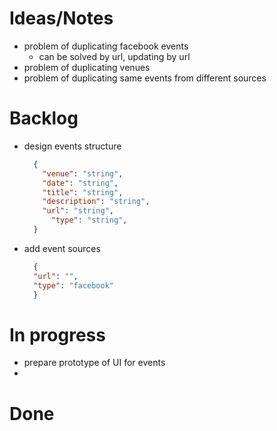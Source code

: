 # Ideas/Notes
- problem of duplicating facebook events
  - can be solved by url, updating by url
- problem of duplicating venues
- problem of duplicating same events from different sources

# Backlog
- design events structure
  ```json
    {
      "venue": "string",
      "date": "string",
      "title": "string",
      "description": "string",
      "url": "string",
        "type": "string",
    }
  ```
- add event sources
    ```json
      {
      "url": "",
      "type": "facebook"
      }
    ```

# In progress
- prepare prototype of UI for events
- 

# Done